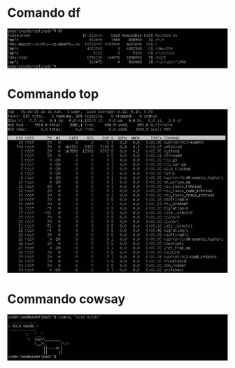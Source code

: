 # **Comando df**
![comando df](./df.png)

# **Commando top**
![comando top](./top.png)

# **Commando cowsay**
![comando top](./cow.png)
